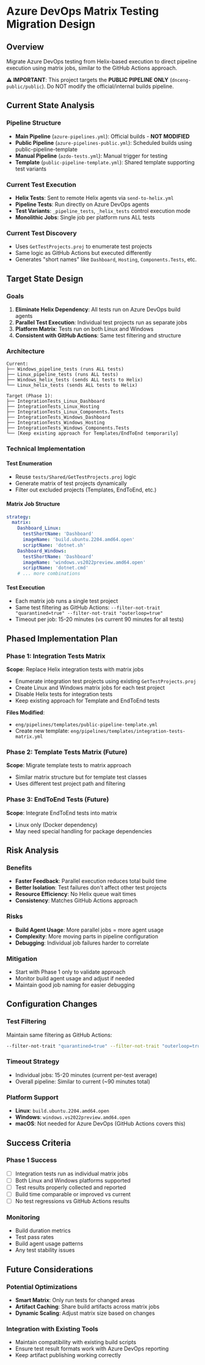 # Azure DevOps Matrix Testing Migration Design

## Overview
Migrate Azure DevOps testing from Helix-based execution to direct pipeline execution using matrix jobs, similar to the GitHub Actions approach.

**⚠️ IMPORTANT**: This project targets the **PUBLIC PIPELINE ONLY** (`dnceng-public/public`). Do NOT modify the official/internal builds pipeline.

## Current State Analysis

### Pipeline Structure
- **Main Pipeline** (`azure-pipelines.yml`): Official builds - **NOT MODIFIED**
- **Public Pipeline** (`azure-pipelines-public.yml`): Scheduled builds using public-pipeline-template
- **Manual Pipeline** (`azdo-tests.yml`): Manual trigger for testing
- **Template** (`public-pipeline-template.yml`): Shared template supporting test variants

### Current Test Execution
- **Helix Tests**: Sent to remote Helix agents via `send-to-helix.yml`
- **Pipeline Tests**: Run directly on Azure DevOps agents
- **Test Variants**: `_pipeline_tests`, `_helix_tests` control execution mode
- **Monolithic Jobs**: Single job per platform runs ALL tests

### Current Test Discovery
- Uses `GetTestProjects.proj` to enumerate test projects
- Same logic as GitHub Actions but executed differently
- Generates "short names" like `Dashboard`, `Hosting`, `Components.Tests`, etc.

## Target State Design

### Goals
1. **Eliminate Helix Dependency**: All tests run on Azure DevOps build agents
2. **Parallel Test Execution**: Individual test projects run as separate jobs
3. **Platform Matrix**: Tests run on both Linux and Windows
4. **Consistent with GitHub Actions**: Same test filtering and structure

### Architecture

```
Current:
├── Windows_pipeline_tests (runs ALL tests)
├── Linux_pipeline_tests (runs ALL tests)
├── Windows_helix_tests (sends ALL tests to Helix)
└── Linux_helix_tests (sends ALL tests to Helix)

Target (Phase 1):
├── IntegrationTests_Linux_Dashboard
├── IntegrationTests_Linux_Hosting
├── IntegrationTests_Linux_Components.Tests
├── IntegrationTests_Windows_Dashboard
├── IntegrationTests_Windows_Hosting
├── IntegrationTests_Windows_Components.Tests
└── [Keep existing approach for Templates/EndToEnd temporarily]
```

### Technical Implementation

#### Test Enumeration
- Reuse `tests/Shared/GetTestProjects.proj` logic
- Generate matrix of test projects dynamically
- Filter out excluded projects (Templates, EndToEnd, etc.)

#### Matrix Job Structure
```yaml
strategy:
  matrix:
    Dashboard_Linux:
      testShortName: 'Dashboard'
      imageName: 'build.ubuntu.2204.amd64.open'
      scriptName: 'dotnet.sh'
    Dashboard_Windows:
      testShortName: 'Dashboard'
      imageName: 'windows.vs2022preview.amd64.open'
      scriptName: 'dotnet.cmd'
    # ... more combinations
```

#### Test Execution
- Each matrix job runs a single test project
- Same test filtering as GitHub Actions: `--filter-not-trait "quarantined=true" --filter-not-trait "outerloop=true"`
- Timeout per job: 15-20 minutes (vs current 90 minutes for all tests)

## Phased Implementation Plan

### Phase 1: Integration Tests Matrix
**Scope**: Replace Helix integration tests with matrix jobs
- Enumerate integration test projects using existing `GetTestProjects.proj`
- Create Linux and Windows matrix jobs for each test project
- Disable Helix tests for integration tests
- Keep existing approach for Template and EndToEnd tests

**Files Modified**:
- `eng/pipelines/templates/public-pipeline-template.yml`
- Create new template: `eng/pipelines/templates/integration-tests-matrix.yml`

### Phase 2: Template Tests Matrix (Future)
**Scope**: Migrate template tests to matrix approach
- Similar matrix structure but for template test classes
- Uses different test project path and filtering

### Phase 3: EndToEnd Tests (Future)
**Scope**: Integrate EndToEnd tests into matrix
- Linux only (Docker dependency)
- May need special handling for package dependencies

## Risk Analysis

### Benefits
- **Faster Feedback**: Parallel execution reduces total build time
- **Better Isolation**: Test failures don't affect other test projects
- **Resource Efficiency**: No Helix queue wait times
- **Consistency**: Matches GitHub Actions approach

### Risks
- **Build Agent Usage**: More parallel jobs = more agent usage
- **Complexity**: More moving parts in pipeline configuration
- **Debugging**: Individual job failures harder to correlate

### Mitigation
- Start with Phase 1 only to validate approach
- Monitor build agent usage and adjust if needed
- Maintain good job naming for easier debugging

## Configuration Changes

### Test Filtering
Maintain same filtering as GitHub Actions:
```bash
--filter-not-trait "quarantined=true" --filter-not-trait "outerloop=true"
```

### Timeout Strategy
- Individual jobs: 15-20 minutes (current per-test average)
- Overall pipeline: Similar to current (~90 minutes total)

### Platform Support
- **Linux**: `build.ubuntu.2204.amd64.open`
- **Windows**: `windows.vs2022preview.amd64.open`
- **macOS**: Not needed for Azure DevOps (GitHub Actions covers this)

## Success Criteria

### Phase 1 Success
- [ ] Integration tests run as individual matrix jobs
- [ ] Both Linux and Windows platforms supported
- [ ] Test results properly collected and reported
- [ ] Build time comparable or improved vs current
- [ ] No test regressions vs GitHub Actions results

### Monitoring
- Build duration metrics
- Test pass rates
- Build agent usage patterns
- Any test stability issues

## Future Considerations

### Potential Optimizations
- **Smart Matrix**: Only run tests for changed areas
- **Artifact Caching**: Share build artifacts across matrix jobs
- **Dynamic Scaling**: Adjust matrix size based on changes

### Integration with Existing Tools
- Maintain compatibility with existing build scripts
- Ensure test result formats work with Azure DevOps reporting
- Keep artifact publishing working correctly